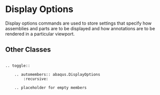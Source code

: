 # Display Options

Display options commands are used to store settings that specify how assemblies and parts are to be displayed and how annotations are to be rendered in a particular viewport.

## Other Classes

```{eval-rst}

.. toggle::

    .. automembers:: abaqus.DisplayOptions
        :recursive:

    .. placeholder for empty members
```
